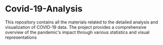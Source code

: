 # Covid-19-Analysis
This repository contains all the materials related to the detailed analysis and visualization of COVID-19 data. The project provides a comprehensive overview of the pandemic's impact through various statistics and visual representations
